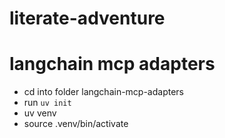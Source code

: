 # literate-adventure



# langchain mcp adapters
* cd into folder langchain-mcp-adapters
* run `uv init`
* uv venv
* source .venv/bin/activate
